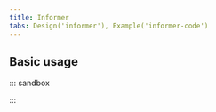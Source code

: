 ```yaml
---
title: Informer
tabs: Design('informer'), Example('informer-code')
---
```


## Basic usage

::: sandbox

<script lang="tsx">
  export Demo from './examples/basic-usage.tsx';
</script>

:::
